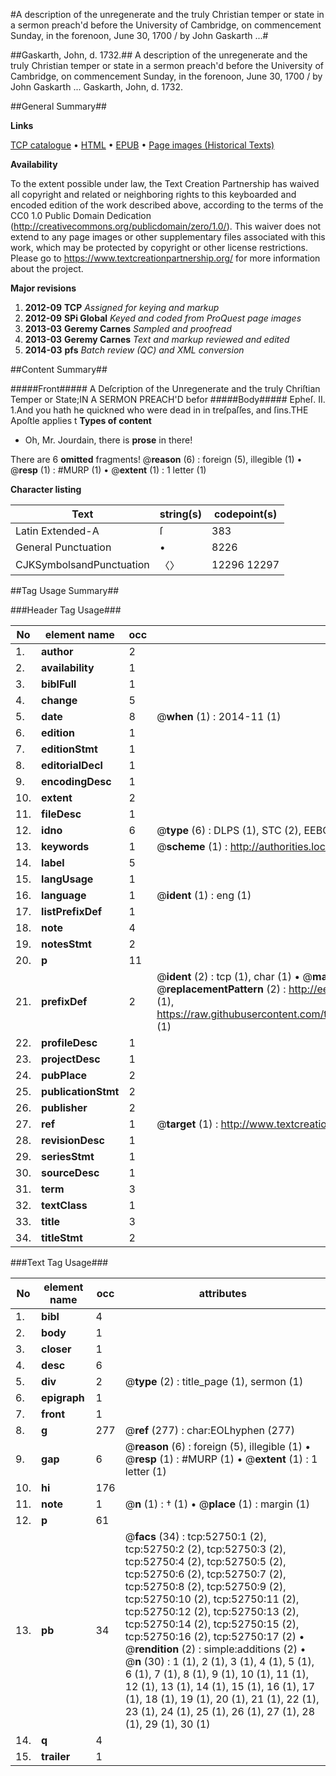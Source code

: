 #A description of the unregenerate and the truly Christian temper or state in a sermon preach'd before the University of Cambridge, on commencement Sunday, in the forenoon, June 30, 1700 / by John Gaskarth ...#

##Gaskarth, John, d. 1732.##
A description of the unregenerate and the truly Christian temper or state in a sermon preach'd before the University of Cambridge, on commencement Sunday, in the forenoon, June 30, 1700 / by John Gaskarth ...
Gaskarth, John, d. 1732.

##General Summary##

**Links**

[TCP catalogue](http://www.ota.ox.ac.uk/tcp/)  • 
[HTML](http://tei.it.ox.ac.uk/tcp/Texts-HTML/free/A42/A42429.html)  • 
[EPUB](http://tei.it.ox.ac.uk/tcp/Texts-EPUB/free/A42/A42429.epub) • 
[Page images (Historical Texts)](https://historicaltexts.jisc.ac.uk/eebo-12031640e)

**Availability**

To the extent possible under law, the Text Creation Partnership has waived all copyright and related or neighboring rights to this keyboarded and encoded edition of the work described above, according to the terms of the CC0 1.0 Public Domain Dedication (http://creativecommons.org/publicdomain/zero/1.0/). This waiver does not extend to any page images or other supplementary files associated with this work, which may be protected by copyright or other license restrictions. Please go to https://www.textcreationpartnership.org/ for more information about the project.

**Major revisions**

1. __2012-09__ __TCP__ *Assigned for keying and markup*
1. __2012-09__ __SPi Global__ *Keyed and coded from ProQuest page images*
1. __2013-03__ __Geremy Carnes__ *Sampled and proofread*
1. __2013-03__ __Geremy Carnes__ *Text and markup reviewed and edited*
1. __2014-03__ __pfs__ *Batch review (QC) and XML conversion*

##Content Summary##

#####Front#####
A Deſcription of the Unregenerate and the truly Chriſtian Temper or State;IN A SERMON PREACH'D befor
#####Body#####
Epheſ. II. 1.And you hath he quickned who were dead in in treſpaſſes, and ſins.THE Apoſtle applies t
**Types of content**

  * Oh, Mr. Jourdain, there is **prose** in there!

There are 6 **omitted** fragments! 
 @__reason__ (6) : foreign (5), illegible (1)  •  @__resp__ (1) : #MURP (1)  •  @__extent__ (1) : 1 letter (1)

**Character listing**


|Text|string(s)|codepoint(s)|
|---|---|---|
|Latin Extended-A|ſ|383|
|General Punctuation|•|8226|
|CJKSymbolsandPunctuation|〈〉|12296 12297|

##Tag Usage Summary##

###Header Tag Usage###

|No|element name|occ|attributes|
|---|---|---|---|
|1.|__author__|2||
|2.|__availability__|1||
|3.|__biblFull__|1||
|4.|__change__|5||
|5.|__date__|8| @__when__ (1) : 2014-11 (1)|
|6.|__edition__|1||
|7.|__editionStmt__|1||
|8.|__editorialDecl__|1||
|9.|__encodingDesc__|1||
|10.|__extent__|2||
|11.|__fileDesc__|1||
|12.|__idno__|6| @__type__ (6) : DLPS (1), STC (2), EEBO-CITATION (1), OCLC (1), VID (1)|
|13.|__keywords__|1| @__scheme__ (1) : http://authorities.loc.gov/ (1)|
|14.|__label__|5||
|15.|__langUsage__|1||
|16.|__language__|1| @__ident__ (1) : eng (1)|
|17.|__listPrefixDef__|1||
|18.|__note__|4||
|19.|__notesStmt__|2||
|20.|__p__|11||
|21.|__prefixDef__|2| @__ident__ (2) : tcp (1), char (1)  •  @__matchPattern__ (2) : ([0-9\-]+):([0-9IVX]+) (1), (.+) (1)  •  @__replacementPattern__ (2) : http://eebo.chadwyck.com/downloadtiff?vid=$1&page=$2 (1), https://raw.githubusercontent.com/textcreationpartnership/Texts/master/tcpchars.xml#$1 (1)|
|22.|__profileDesc__|1||
|23.|__projectDesc__|1||
|24.|__pubPlace__|2||
|25.|__publicationStmt__|2||
|26.|__publisher__|2||
|27.|__ref__|1| @__target__ (1) : http://www.textcreationpartnership.org/docs/. (1)|
|28.|__revisionDesc__|1||
|29.|__seriesStmt__|1||
|30.|__sourceDesc__|1||
|31.|__term__|3||
|32.|__textClass__|1||
|33.|__title__|3||
|34.|__titleStmt__|2||


###Text Tag Usage###

|No|element name|occ|attributes|
|---|---|---|---|
|1.|__bibl__|4||
|2.|__body__|1||
|3.|__closer__|1||
|4.|__desc__|6||
|5.|__div__|2| @__type__ (2) : title_page (1), sermon (1)|
|6.|__epigraph__|1||
|7.|__front__|1||
|8.|__g__|277| @__ref__ (277) : char:EOLhyphen (277)|
|9.|__gap__|6| @__reason__ (6) : foreign (5), illegible (1)  •  @__resp__ (1) : #MURP (1)  •  @__extent__ (1) : 1 letter (1)|
|10.|__hi__|176||
|11.|__note__|1| @__n__ (1) : † (1)  •  @__place__ (1) : margin (1)|
|12.|__p__|61||
|13.|__pb__|34| @__facs__ (34) : tcp:52750:1 (2), tcp:52750:2 (2), tcp:52750:3 (2), tcp:52750:4 (2), tcp:52750:5 (2), tcp:52750:6 (2), tcp:52750:7 (2), tcp:52750:8 (2), tcp:52750:9 (2), tcp:52750:10 (2), tcp:52750:11 (2), tcp:52750:12 (2), tcp:52750:13 (2), tcp:52750:14 (2), tcp:52750:15 (2), tcp:52750:16 (2), tcp:52750:17 (2)  •  @__rendition__ (2) : simple:additions (2)  •  @__n__ (30) : 1 (1), 2 (1), 3 (1), 4 (1), 5 (1), 6 (1), 7 (1), 8 (1), 9 (1), 10 (1), 11 (1), 12 (1), 13 (1), 14 (1), 15 (1), 16 (1), 17 (1), 18 (1), 19 (1), 20 (1), 21 (1), 22 (1), 23 (1), 24 (1), 25 (1), 26 (1), 27 (1), 28 (1), 29 (1), 30 (1)|
|14.|__q__|4||
|15.|__trailer__|1||

